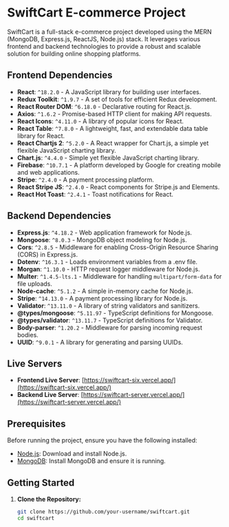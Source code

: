 # SwiftCart E-commerce Project

SwiftCart is a full-stack e-commerce project developed using the MERN (MongoDB, Express.js, ReactJS, Node.js) stack. It leverages various frontend and backend technologies to provide a robust and scalable solution for building online shopping platforms.

## Frontend Dependencies

- **React**: `^18.2.0` - A JavaScript library for building user interfaces.
- **Redux Toolkit**: `^1.9.7` - A set of tools for efficient Redux development.
- **React Router DOM**: `^6.18.0` - Declarative routing for React.js.
- **Axios**: `^1.6.2` - Promise-based HTTP client for making API requests.
- **React Icons**: `^4.11.0` - A library of popular icons for React.
- **React Table**: `^7.8.0` - A lightweight, fast, and extendable data table library for React.
- **React Chartjs 2**: `^5.2.0` - A React wrapper for Chart.js, a simple yet flexible JavaScript charting library.
- **Chart.js**: `^4.4.0` - Simple yet flexible JavaScript charting library.
- **Firebase**: `^10.7.1` - A platform developed by Google for creating mobile and web applications.
- **Stripe**: `^2.4.0` - A payment processing platform.
- **React Stripe JS**: `^2.4.0` - React components for Stripe.js and Elements.
- **React Hot Toast**: `^2.4.1` - Toast notifications for React.

## Backend Dependencies

- **Express.js**: `^4.18.2` - Web application framework for Node.js.
- **Mongoose**: `^8.0.3` - MongoDB object modeling for Node.js.
- **Cors**: `^2.8.5` - Middleware for enabling Cross-Origin Resource Sharing (CORS) in Express.js.
- **Dotenv**: `^16.3.1` - Loads environment variables from a .env file.
- **Morgan**: `^1.10.0` - HTTP request logger middleware for Node.js.
- **Multer**: `^1.4.5-lts.1` - Middleware for handling `multipart/form-data` for file uploads.
- **Node-cache**: `^5.1.2` - A simple in-memory cache for Node.js.
- **Stripe**: `^14.13.0` - A payment processing library for Node.js.
- **Validator**: `^13.11.0` - A library of string validators and sanitizers.
- **@types/mongoose**: `^5.11.97` - TypeScript definitions for Mongoose.
- **@types/validator**: `^13.11.7` - TypeScript definitions for Validator.
- **Body-parser**: `^1.20.2` - Middleware for parsing incoming request bodies.
- **UUID**: `^9.0.1` - A library for generating and parsing UUIDs.

## Live Servers

- **Frontend Live Server**: [https://swiftcart-six.vercel.app/](https://swiftcart-six.vercel.app/)
- **Backend Live Server**: [https://swiftcart-server.vercel.app/](https://swiftcart-server.vercel.app/)

## Prerequisites

Before running the project, ensure you have the following installed:

- [Node.js](https://nodejs.org/): Download and install Node.js.
- [MongoDB](https://www.mongodb.com/try/download/community): Install MongoDB and ensure it is running.

## Getting Started

1. **Clone the Repository:**

   ```bash
   git clone https://github.com/your-username/swiftcart.git
   cd swiftcart
   ```
